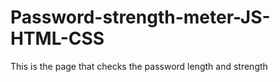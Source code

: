 # Password-strength-meter-JS-HTML-CSS

This is the page that checks the password length and strength
